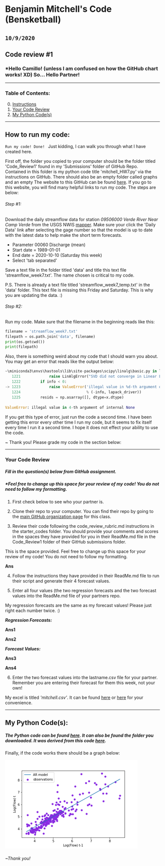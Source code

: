# Benjamin Mitchell's Code (Bensketball)
## `10/9/2020`
## Code review #1

### *Hello Camillo! (unless I am confused on how the GitHub chart works! XD)  So... Hello Partner!

___
### Table of Contents:
0. [ Instructions](#ins)
1. [ Your Code Review](#rev)
2. [ My Python Code(s)](#cod)

___
<a name="ins"></a>
## How to run my code:
`Run my code! Done!
`
Just kidding, I can walk you through what I have created here.

First off, the folder you copied to your computer should be the folder titled 'Code_Review1' found in my 'Submissions' folder of GitHub Repo.  Contained in this folder is my python code title 'mitchell_HW7.py' via the instructions on GitHub.  There should also be an empty folder called graphs and an empty The website to this GitHub can be found [here](https://github.com/HAS-Tools-Fall2020/homework-Bensketball/tree/master/Submissions/Code_Review1).  If you go to this website, you will find many helpful links to run my code.  The steps are below:

###### Step #1:
Download the daily streamflow data for station *09506000 Verde River Near Camp Verde* from the USGS NWIS [mapper](https://maps.waterdata.usgs.gov/mapper/).  Make sure your click the 'Daily Data' link after selecting the gage number so that the model is up to date with the latest data to help make the short term forecasts.
   - Parameter 00060 Discharge (mean)
   - Start date = 1989-01-01
   - End date = 2020-10-10 (Saturday this week)
   - Select 'tab separated'

Save a text file in the folder titled 'data' and title this text file 'streamflow_week7.txt'.  The name chosen is critical to my code.

P.S. There is already a text file titled 'streamflow_week7_temp.txt' in the 'data' folder.  This text file is missing this Friday and Saturday.  This is why you are updating the data. :)

###### Step #2:
Run my code.  Make sure that the filename in the beginning reads like this:
```python
filename = 'streamflow_week7.txt'
filepath = os.path.join('data', filename)
print(os.getcwd())
print(filepath)
```

Also, there is something weird about my code that I should warn you about.  You may get an error that reads like the output below:
```python
~\miniconda3\envs\hastools\lib\site-packages\scipy\linalg\basic.py in lstsq(a, b, cond, overwrite_a, overwrite_b, check_finite, lapack_driver)
   1221             raise LinAlgError("SVD did not converge in Linear Least Squares")
   1222         if info < 0:
-> 1223             raise ValueError('illegal value in %d-th argument of internal %s'
   1224                              % (-info, lapack_driver))
   1225         resids = np.asarray([], dtype=x.dtype)

ValueError: illegal value in 4-th argument of internal None
```
If you get this type of error, just run the code a second time.  I have been getting this error every other time I run my code, but it seems to fix itself every time I run it a second time.  I hope it does not effect your ability to use the code.

~ Thank you!  Please grade my code in the section below:
___
<a name="rev"></a>
### Your Code Review
##### Fill in the question(s) below from GitHub assignment.
##### *Feel free to change up this space for your review of my code!  You do not need to follow my formatting.

1. First check below to see who your partner is.

2. Clone their repo to your computer. You can find their repo by going to the [main GitHub organization page](https://github.com/HAS-Tools-Fall2020) for this class.

3. Review their code following the code_review_rubric.md instructions in the starter_codes folder. You should provide your comments and scores in the spaces they have provided for you in their ReadMe.md file in the Code_Review1 folder of their GitHub submissions folder.

  This is the space provided.  Feel free to change up this space for your review of my code!  You do not need to follow my formatting.

  **Ans**
  `
  `

4. Follow the instructions they have provided in their ReadMe.md file to run their script and generate their 4 forecast values.

5. Enter all four values (the two regression forecasts and the two forecast values into the ReadMe.md file of your partners repo.

  My regression forecasts are the same as my forecast values!  Please just right each number twice. :)

  ***Regression Forecasts:***

  **Ans1**
  `
  `

  **Ans2**
  `
  `

  ***Forecast Values:***

  **Ans3**
  `
  `

  **Ans4**
  `
  `

6. Enter the two forecast values into the lastname.csv file for your partner. Remember you are entering their forecast for them this week, not your own!

My excel is titled *'mitchell.csv'*.  It can be found [here](https://github.com/HAS-Tools-Fall2020/forecasting/tree/master/forecast_entries) or [here](https://github.com/HAS-Tools-Fall2020/forecasting/blob/master/forecast_entries/mitchell.csv) for your convenience.

___
<a name="cod"></a>
## My Python Code(s):

##### The Python code can be found [here](../Code_Review1/mitchell_HW7.py).  It can also be found the folder you downloaded.  It was derived from this code [here](../../Orig_Starter_Codes_BM/week6_matplotlib_starter.py).


Finally, if the code works there should be a graph below:

![g-AR](../Code_Review1/graphs/AR.png "AR")

###### ~Thank you!
